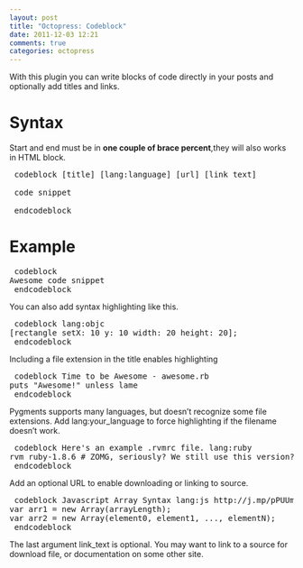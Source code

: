 ```yaml
---
layout: post
title: "Octopress: Codeblock"
date: 2011-12-03 12:21
comments: true
categories: octopress
---
```

With this plugin you can write blocks of code directly in your posts and optionally add titles and links.

# Syntax

Start and end must be in **one couple of brace percent**,they will also works in HTML block.

<pre>
 codeblock [title] [lang:language] [url] [link text] 

 code snippet

 endcodeblock 
</pre>

# Example

<pre>
 codeblock
Awesome code snippet
 endcodeblock
</pre>


You can also add syntax highlighting like this.

<pre>
 codeblock lang:objc
[rectangle setX: 10 y: 10 width: 20 height: 20];
 endcodeblock
</pre>

Including a file extension in the title enables highlighting

<pre>
 codeblock Time to be Awesome - awesome.rb
puts "Awesome!" unless lame
 endcodeblock
</pre>

Pygments supports many languages, but doesn’t recognize some file extensions. Add lang:your_language to force highlighting if the filename doesn’t work.

<pre>
 codeblock Here's an example .rvmrc file. lang:ruby
rvm ruby-1.8.6 # ZOMG, seriously? We still use this version?
 endcodeblock
</pre>

Add an optional URL to enable downloading or linking to source.

<pre>
 codeblock Javascript Array Syntax lang:js http://j.mp/pPUUmW MDN Documentation
var arr1 = new Array(arrayLength);
var arr2 = new Array(element0, element1, ..., elementN);
 endcodeblock
</pre>

The last argument link_text is optional. You may want to link to a source for download file, or documentation on some other site.